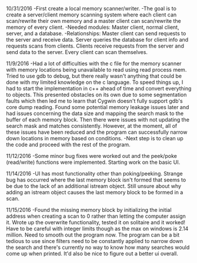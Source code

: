 10/31/2016
-First create a local memory scanner/writer.
-The goal is to create a server/client memory scanning system where each
	client can scan/rewrite their own memory and a master client
	can scan/rewrite the memory of every client.
-Needed modules: Master client, normal client, server, and a database.
-Relationships: Master client can send requests to the server and receive data.
	Server queries the database for client info and requests scans from
		clients.
	Clients receive requests from the server and send data to the server.
	Every client can scan themselves.

11/9/2016
-Had a lot of difficulties with the c file for the memory scanner with 
	memory locations being unavailable to read using read process mem.
	Tried to use gdb to debug, but there really wasn't anything that 
	could be done with my limited knowledge on the c language.
	To speed things up, I had to start the implementation in c++ 
	ahead of time and convert everything to objects. This presented 
	obstacles on its own due to some segmentation faults which then 
	led me to learn that Cygwin doesn't fully support gdb's core dump 
	reading. Found some potential memory leakage issues later and 
	had issues concerning the data size and mapping the search mask 
	to the buffer of each memory block. Then there were issues with 
	not updating the search mask and matches consistently. However, at 
	the moment, all of these issues have been reduced and the program 
	can successfully narrow down locations in memory based on conditions.
-Next step is to clean up the code and proceed with the rest of the 
	program.

11/12/2016
-Some minor bug fixes were worked out and the peek/poke (read/write) 
	functions were implemented. Starting work on the basic UI.

11/14/2016
-UI has most functionality other than poking/peeking. 
	Strange bug has occurred where the last memory block isn't 
	formed that seems to be due to the lack of an additional
	istream object. Still unsure about why adding an istream object
	causes the last memory block to be formed in a scan.

11/15/2016
-Found the missing memory block by initializing the initial address
	when creating a scan to 0 rather than letting the computer 
	assign it. Wrote up the overwrite functionality, tested it on
	solitaire and it worked! Have to be careful with integer limits
	though as the max on windows is 2.14 million. Need to smooth out
	the program now. The program can be a bit tedious to use since
	filters need to be constantly applied to narrow down the search
	and there's currently no way to know how many searches would come 
	up when printed. It'd also be nice to figure out a better ui overall.

